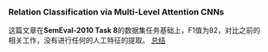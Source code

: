 ### Relation Classification via Multi-Level Attention CNNs
这篇文章在**SemEval-2010 Task 8**的数据集任务基础上，F1值为82，对比之前的相关工作，没有进行任何的人工特征的提取。
[总结](https://blog.csdn.net/kaiyuan_sjtu/article/details/89877420)